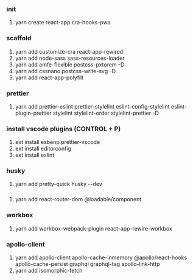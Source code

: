 ### init

1. yarn create react-app cra-hooks-pwa

### scaffold

1. yarn add customize-cra react-app-rewired
2. yarn add node-sass sass-resources-loader
3. yarn add amfe-flexible postcss-pxtorem -D
4. yarn add cssnano postcss-write-svg -D
5. yarn add react-app-polyfill

### prettier

1. yarn add prettier-eslint prettier-stylelint eslint-config-stylelint eslint-plugin-prettier stylelint stylelint-order stylelint-prettier -D

### install vscode plugins (CONTROL + P)

1. ext install esbenp.prettier-vscode
2. ext install editorconfig
3. ext install eslint

### husky

1. yarn add pretty-quick husky --dev

###

1. yarn add react-router-dom @loadable/component

### workbox

1. yarn add workbox-webpack-plugin react-app-rewire-workbox

### apollo-client

1. yarn add apollo-client apollo-cache-inmemory @apollo/react-hooks apollo-cache-persist graphql graphql-tag apollo-link-http
2. yarn add isomorphic-fetch
